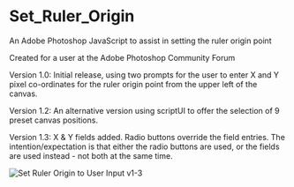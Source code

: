 # Set_Ruler_Origin
An Adobe Photoshop JavaScript to assist in setting the ruler origin point

Created for a user at the Adobe Photoshop Community Forum

Version 1.0:
Initial release, using two prompts for the user to enter X and Y pixel co-ordinates for the ruler origin point from the upper left of the canvas.

Version 1.2:
An alternative version using scriptUI to offer the selection of 9 preset canvas positions.

Version 1.3:
X & Y fields added. Radio buttons override the field entries. The intention/expectation is that either the radio buttons are used, or the fields are used instead - not both at the same time.

![Set Ruler Origin to User Input v1-3](https://user-images.githubusercontent.com/14517328/118808704-2015ed80-b8ed-11eb-83ea-8ce74777ba6f.png)
